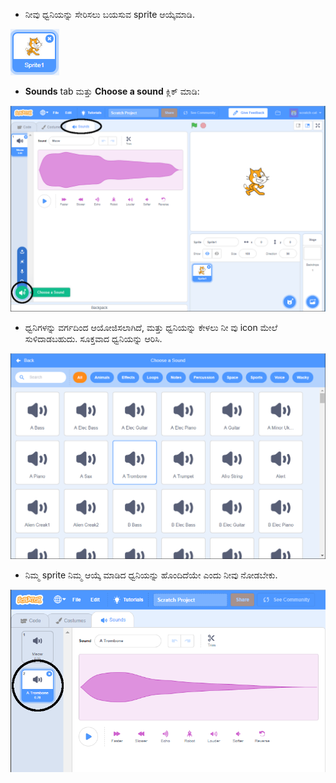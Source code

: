 + ನೀವು ಧ್ವನಿಯನ್ನು ಸೇರಿಸಲು ಬಯಸುವ sprite ಆಯ್ಕೆಮಾಡಿ.

![Sprite](images/sprite-select.png)

+ **Sounds** tab ಮತ್ತು **Choose a sound** ಕ್ಲಿಕ್ ಮಾಡಿ:

![sounds ಮತ್ತು Choose a sound ಹೈಲೈಟ್](images/import-sound.png)

+ ಧ್ವನಿಗಳನ್ನು ವರ್ಗದಿಂದ ಆಯೋಜಿಸಲಾಗಿದೆ, ಮತ್ತು ಧ್ವನಿಯನ್ನು ಕೇಳಲು ನೀ ವು icon ಮೇಲೆ ಸುಳಿದಾಡಬಹುದು. ಸೂಕ್ತವಾದ ಧ್ವನಿಯನ್ನು ಆರಿಸಿ.

![Sounds‌ ಮೆನು](images/choose-sound.png)

+ ನಿಮ್ಮ sprite ನಿಮ್ಮ ಆಯ್ಕೆ ಮಾಡಿದ ಧ್ವನಿಯನ್ನು ಹೊಂದಿದೆಯೇ ಎಂದು ನೀವು ನೋಡಬೇಕು.

![Sprite ವಿರುದ್ಧ ಹೊಸ ಧ್ವನಿ ತೋರಿಸಲಾಗಿದೆ](images/sound-imported.png)